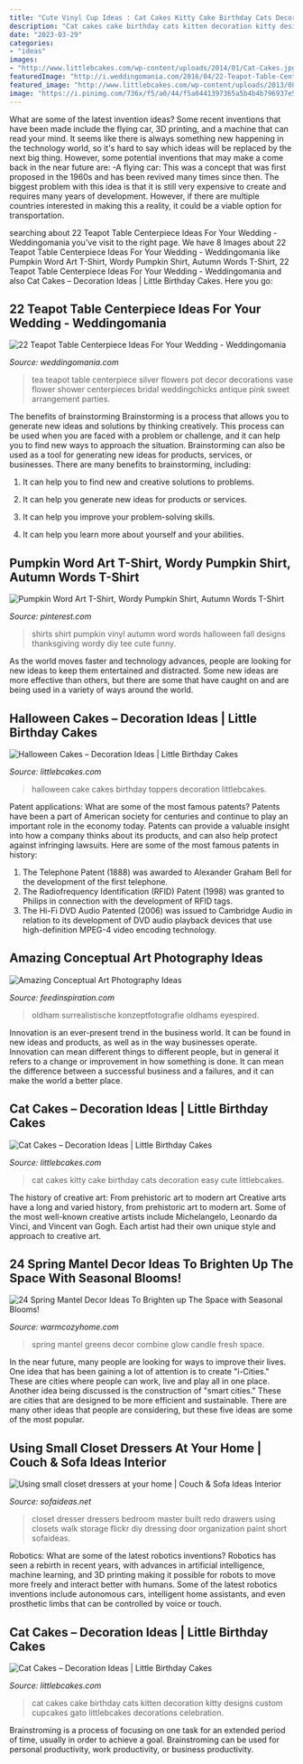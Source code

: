```yaml
---
title: "Cute Vinyl Cup Ideas : Cat Cakes Kitty Cake Birthday Cats Decoration Easy Cute Littlebcakes"
description: "Cat cakes cake birthday cats kitten decoration kitty designs custom cupcakes gato littlebcakes decorations celebration"
date: "2023-03-29"
categories:
- "ideas"
images:
- "http://www.littlebcakes.com/wp-content/uploads/2014/01/Cat-Cakes.jpg"
featuredImage: "http://i.weddingomania.com/2016/04/22-Teapot-Table-Centerpiece-Ideas-For-Your-Wedding.jpg"
featured_image: "http://www.littlebcakes.com/wp-content/uploads/2013/08/Halloween-Cake-Toppers.jpg"
image: "https://i.pinimg.com/736x/f5/a0/44/f5a0441397365a5b4b4b796937e506f3.jpg"
---
```



What are some of the latest invention ideas?
Some recent inventions that have been made include the flying car, 3D printing, and a machine that can read your mind. It seems like there is always something new happening in the technology world, so it's hard to say which ideas will be replaced by the next big thing. However, some potential inventions that may make a come back in the near future are: 
-A flying car: This was a concept that was first proposed in the 1960s and has been revived many times since then. The biggest problem with this idea is that it is still very expensive to create and requires many years of development. However, if there are multiple countries interested in making this a reality, it could be a viable option for transportation.

	

		
searching about 22 Teapot Table Centerpiece Ideas For Your Wedding - Weddingomania you've visit to the right page. We have 8 Images about 22 Teapot Table Centerpiece Ideas For Your Wedding - Weddingomania like Pumpkin Word Art T-Shirt, Wordy Pumpkin Shirt, Autumn Words T-Shirt, 22 Teapot Table Centerpiece Ideas For Your Wedding - Weddingomania and also Cat Cakes – Decoration Ideas | Little Birthday Cakes. Here you go:
		
    
## 22 Teapot Table Centerpiece Ideas For Your Wedding - Weddingomania

<img loading=lazy src="http://i.weddingomania.com/2016/04/22-Teapot-Table-Centerpiece-Ideas-For-Your-Wedding.jpg" onerror="this.onerror=null;this.src='https://tse3.mm.bing.net/th?id=OIP.tISs7jUFx3vOY3B6rOlclwAAAA&amp;pid=15.1';" alt="22 Teapot Table Centerpiece Ideas For Your Wedding - Weddingomania">

_Source: weddingomania.com_

>tea teapot table centerpiece silver flowers pot decor decorations vase flower shower centerpieces bridal weddingchicks antique pink sweet arrangement parties. 

	

The benefits of brainstorming
Brainstorming is a process that allows you to generate new ideas and solutions by thinking creatively. This process can be used when you are faced with a problem or challenge, and it can help you to find new ways to approach the situation. Brainstorming can also be used as a tool for generating new ideas for products, services, or businesses.
There are many benefits to brainstorming, including:

1. It can help you to find new and creative solutions to problems.

2. It can help you generate new ideas for products or services.

3. It can help you improve your problem-solving skills.

4. It can help you learn more about yourself and your abilities.

    
## Pumpkin Word Art T-Shirt, Wordy Pumpkin Shirt, Autumn Words T-Shirt

<img loading=lazy src="https://i.pinimg.com/736x/f5/a0/44/f5a0441397365a5b4b4b796937e506f3.jpg" onerror="this.onerror=null;this.src='https://tse1.mm.bing.net/th?id=OIP.EMwJ4MEQld4vi4pxLcEtZQHaJ4&amp;pid=15.1';" alt="Pumpkin Word Art T-Shirt, Wordy Pumpkin Shirt, Autumn Words T-Shirt">

_Source: pinterest.com_

>shirts shirt pumpkin vinyl autumn word words halloween fall designs thanksgiving wordy diy tee cute funny. 

	

As the world moves faster and technology advances, people are looking for new ideas to keep them entertained and distracted. Some new ideas are more effective than others, but there are some that have caught on and are being used in a variety of ways around the world.

    
## Halloween Cakes – Decoration Ideas | Little Birthday Cakes

<img loading=lazy src="http://www.littlebcakes.com/wp-content/uploads/2013/08/Halloween-Cake-Toppers.jpg" onerror="this.onerror=null;this.src='https://tse1.mm.bing.net/th?id=OIP.F6eZ_KeFGGMz53N6QFjlWQHaJ4&amp;pid=15.1';" alt="Halloween Cakes – Decoration Ideas | Little Birthday Cakes">

_Source: littlebcakes.com_

>halloween cake cakes birthday toppers decoration littlebcakes. 

	

Patent applications: What are some of the most famous patents?
Patents have been a part of American society for centuries and continue to play an important role in the economy today. Patents can provide a valuable insight into how a company thinks about its products, and can also help protect against infringing lawsuits. Here are some of the most famous patents in history: 
1. The Telephone Patent (1888) was awarded to Alexander Graham Bell for the development of the first telephone. 
2. The Radiofrequency Identification (RFID) Patent (1998) was granted to Philips in connection with the development of RFID tags. 
3. The Hi-Fi DVD Audio Patented (2006) was issued to Cambridge Audio in relation to its development of DVD audio playback devices that use high-definition MPEG-4 video encoding technology. 

    
## Amazing Conceptual Art Photography Ideas

<img loading=lazy src="https://www.feedinspiration.com/wp-content/uploads/2015/05/Conceptual-Photography-Examples1.jpg" onerror="this.onerror=null;this.src='https://tse3.mm.bing.net/th?id=OIP.2CKHYLnvClHfpBAIjJNghQHaHa&amp;pid=15.1';" alt="Amazing Conceptual Art Photography Ideas">

_Source: feedinspiration.com_

>oldham surrealistische konzeptfotografie oldhams eyespired. 

	

Innovation is an ever-present trend in the business world. It can be found in new ideas and products, as well as in the way businesses operate. Innovation can mean different things to different people, but in general it refers to a change or improvement in how something is done. It can mean the difference between a successful business and a failures, and it can make the world a better place.

    
## Cat Cakes – Decoration Ideas | Little Birthday Cakes

<img loading=lazy src="https://www.littlebcakes.com/wp-content/uploads/2014/01/Kitty-Cat-Cakes-760x1024.jpg" onerror="this.onerror=null;this.src='https://tse4.mm.bing.net/th?id=OIP.l4KHsdZxZ2VTkj9qHqOFnwHaJ-&amp;pid=15.1';" alt="Cat Cakes – Decoration Ideas | Little Birthday Cakes">

_Source: littlebcakes.com_

>cat cakes kitty cake birthday cats decoration easy cute littlebcakes. 

	

The history of creative art: From prehistoric art to modern art
Creative arts have a long and varied history, from prehistoric art to modern art. Some of the most well-known creative artists include Michelangelo, Leonardo da Vinci, and Vincent van Gogh. Each artist had their own unique style and approach to creative art.

    
## 24 Spring Mantel Decor Ideas To Brighten Up The Space With Seasonal Blooms!

<img loading=lazy src="https://warmcozyhome.com/wp-content/uploads/2018/03/Combine-Candle-Glow-with-Fresh-Greens.jpg" onerror="this.onerror=null;this.src='https://tse1.mm.bing.net/th?id=OIP.M0MpjhfPmlB1OOde6e2qygHaLJ&amp;pid=15.1';" alt="24 Spring Mantel Decor Ideas To Brighten up The Space with Seasonal Blooms!">

_Source: warmcozyhome.com_

>spring mantel greens decor combine glow candle fresh space. 

	

In the near future, many people are looking for ways to improve their lives. One idea that has been gaining a lot of attention is to create "i-Cities." These are cities where people can work, live and play all in one place. Another idea being discussed is the construction of "smart cities." These are cities that are designed to be more efficient and sustainable. There are many other ideas that people are considering, but these five ideas are some of the most popular.

    
## Using Small Closet Dressers At Your Home | Couch &amp; Sofa Ideas Interior

<img loading=lazy src="http://sofaideas.net/wp-content/uploads/2014/11/bedroom-closet-dressers.jpg" onerror="this.onerror=null;this.src='https://tse4.mm.bing.net/th?id=OIP.kedjXZmvgMe8393yEHmRkwHaLG&amp;pid=15.1';" alt="Using small closet dressers at your home | Couch &amp; Sofa Ideas Interior">

_Source: sofaideas.net_

>closet dresser dressers bedroom master built redo drawers using closets walk storage flickr diy dressing door organization paint short sofaideas. 

	

Robotics: What are some of the latest robotics inventions?
Robotics has seen a rebirth in recent years, with advances in artificial intelligence, machine learning, and 3D printing making it possible for robots to move more freely and interact better with humans. Some of the latest robotics inventions include autonomous cars, intelligent home assistants, and even prosthetic limbs that can be controlled by voice or touch.

    
## Cat Cakes – Decoration Ideas | Little Birthday Cakes

<img loading=lazy src="http://www.littlebcakes.com/wp-content/uploads/2014/01/Cat-Cakes.jpg" onerror="this.onerror=null;this.src='https://tse2.mm.bing.net/th?id=OIP.W2YtTAyoa8WdHetsdiGXSAHaJ4&amp;pid=15.1';" alt="Cat Cakes – Decoration Ideas | Little Birthday Cakes">

_Source: littlebcakes.com_

>cat cakes cake birthday cats kitten decoration kitty designs custom cupcakes gato littlebcakes decorations celebration. 

	

Brainstroming is a process of focusing on one task for an extended period of time, usually in order to achieve a goal. Brainstroming can be used for personal productivity, work productivity, or business productivity.

